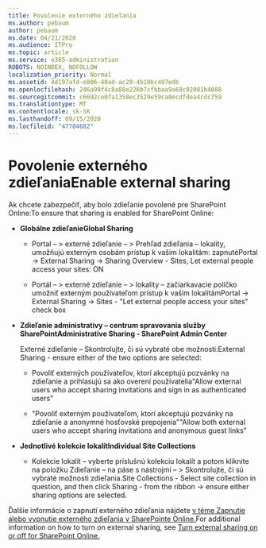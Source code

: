 ```yaml
---
title: Povolenie externého zdieľania
ms.author: pebaum
author: pebaum
ms.date: 04/21/2020
ms.audience: ITPro
ms.topic: article
ms.service: o365-administration
ROBOTS: NOINDEX, NOFOLLOW
localization_priority: Normal
ms.assetid: 4d197afd-e806-40ad-ac20-4b10bc497edb
ms.openlocfilehash: 246a99f4c8a88e226b7cfbbaa9a68c02081b4088
ms.sourcegitcommit: c6692ce0fa1358ec3529e59ca0ecdfdea4cdc759
ms.translationtype: MT
ms.contentlocale: sk-SK
ms.lasthandoff: 09/15/2020
ms.locfileid: "47784682"
---
```

# <a name="enable-external-sharing"></a><span data-ttu-id="6d4bd-102">Povolenie externého zdieľania</span><span class="sxs-lookup"><span data-stu-id="6d4bd-102">Enable external sharing</span></span>

 <span data-ttu-id="6d4bd-103">Ak chcete zabezpečiť, aby bolo zdieľanie povolené pre SharePoint Online:</span><span class="sxs-lookup"><span data-stu-id="6d4bd-103">To ensure that sharing is enabled for SharePoint Online:</span></span>
  
- <span data-ttu-id="6d4bd-104">**Globálne zdieľanie**</span><span class="sxs-lookup"><span data-stu-id="6d4bd-104">**Global Sharing**</span></span>
    
  - <span data-ttu-id="6d4bd-105">Portal – \> externé zdieľanie – \> Prehľad zdieľania – lokality, umožňujú externým osobám prístup k vašim lokalitám: zapnuté</span><span class="sxs-lookup"><span data-stu-id="6d4bd-105">Portal -\> External Sharing -\> Sharing Overview - Sites, Let external people access your sites: ON</span></span>
    
  - <span data-ttu-id="6d4bd-106">Portál – \> externé zdieľanie – \> lokality – začiarkavacie políčko umožniť externým používateľom prístup k vašim lokalitám</span><span class="sxs-lookup"><span data-stu-id="6d4bd-106">Portal -\> External Sharing -\> Sites - "Let external people access your sites" check box</span></span>
    
- <span data-ttu-id="6d4bd-107">**Zdieľanie administratívy – centrum spravovania služby SharePoint**</span><span class="sxs-lookup"><span data-stu-id="6d4bd-107">**Administrative Sharing - SharePoint Admin Center**</span></span>
    
    <span data-ttu-id="6d4bd-108">Externé zdieľanie – Skontrolujte, či sú vybraté obe možnosti:</span><span class="sxs-lookup"><span data-stu-id="6d4bd-108">External Sharing - ensure either of the two options are selected:</span></span>
    
  - <span data-ttu-id="6d4bd-109">Povoliť externých používateľov, ktorí akceptujú pozvánky na zdieľanie a prihlasujú sa ako overení používatelia</span><span class="sxs-lookup"><span data-stu-id="6d4bd-109">"Allow external users who accept sharing invitations and sign in as authenticated users"</span></span>
    
  - <span data-ttu-id="6d4bd-110">"Povoliť externým používateľom, ktorí akceptujú pozvánky na zdieľanie a anonymné hosťovské prepojenia"</span><span class="sxs-lookup"><span data-stu-id="6d4bd-110">"Allow both external users who accept sharing invitations and anonymous guest links"</span></span>
    
- <span data-ttu-id="6d4bd-111">**Jednotlivé kolekcie lokalít**</span><span class="sxs-lookup"><span data-stu-id="6d4bd-111">**Individual Site Collections**</span></span>
    
  - <span data-ttu-id="6d4bd-112">Kolekcie lokalít – vyberte príslušnú kolekciu lokalít a potom kliknite na položku Zdieľanie – na páse s nástrojmi – \> Skontrolujte, či sú vybraté možnosti zdieľania.</span><span class="sxs-lookup"><span data-stu-id="6d4bd-112">Site Collections - Select site collection in question, and then click Sharing - from the ribbon -\> ensure either sharing options are selected.</span></span>
    
<span data-ttu-id="6d4bd-113">Ďalšie informácie o zapnutí externého zdieľania nájdete [v téme Zapnutie alebo vypnutie externého zdieľania v SharePointe Online.](https://go.microsoft.com/fwlink/?linkid=2047681&amp;clcid=0x409)</span><span class="sxs-lookup"><span data-stu-id="6d4bd-113">For additional information on how to turn on external sharing, see [Turn external sharing on or off for SharePoint Online.](https://go.microsoft.com/fwlink/?linkid=2047681&amp;clcid=0x409)</span></span>
  

